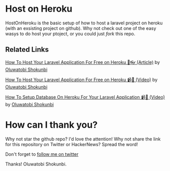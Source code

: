 # Host on Heroku
HostOnHeroku is the basic setup of how to host a laravel project on heroku (with an exsisting project on github). Why not check out one of the easy wasys to do host your ptoject, or you could just *fork* this repo.

## Related Links
[How To Host Your Laravel Application For Free on Heroku 📖👓 (Article)](https://medium.com/swlh/how-to-host-your-laravel-application-for-free-on-heroku-4789688d444b?source=activity---post_recommended) by [Oluwatobi Shokunbi](https://twitter.com/just1and0)

[How To Host Your Laravel Application For Free on Heroku 📹👀 (Video)](https://www.youtube.com/watch?v=9meDMyAc7YE&t=208s) by [Oluwatobi Shokunbi](https://twitter.com/just1and0)

[How To Setup Database On Heroku For Your Laravel Application 📹👀 (Video)](https://www.youtube.com/watch?v=9meDMyAc7YE&t=208s) by [Oluwatobi Shokunbi](https://twitter.com/just1and0)
   
   
# How can I thank you?
Why not star the github repo? I'd love the attention! Why not share the link for this repository on Twitter or HackerNews? Spread the word!

Don't forget to [follow me on twitter](https://twitter.com/just1and0)

Thanks! Oluwatobi Shokunbi.
